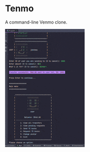# Tenmo
A command-line Venmo clone.

![](https://github.com/vmalabanan/tenmo/blob/main/Tenmo%20playthrough.gif)
